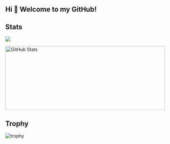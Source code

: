 ## Hi 👋 Welcome to my GitHub!

<!--
**DaiIshida4869/DaiIshida4869** is a ✨ _special_ ✨ repository because its `README.md` (this file) appears on your GitHub profile.

Here are some ideas to get you started:

- 🔭 I’m currently working on ...
- 🌱 I’m currently learning ...
- 👯 I’m looking to collaborate on ...
- 🤔 I’m looking for help with ...
- 💬 Ask me about ...
- 📫 How to reach me: ...
- 😄 Pronouns: ...
- ⚡ Fun fact: ...
-->

## Stats
![](http://github-profile-summary-cards.vercel.app/api/cards/profile-details?username=DaiIshida4869&theme=gruvbox)
<p align="left"> 
    <img alt="GitHub Stats" height="200px" style="width: 500px;" src="https://github-readme-stats.vercel.app/api?username=DaiIshida4869&theme=onedark&show_icons=true" />
</p>

## Trophy
![trophy](https://github-profile-trophy.vercel.app/?username=DaiIshida4869&theme=gruvbox)

